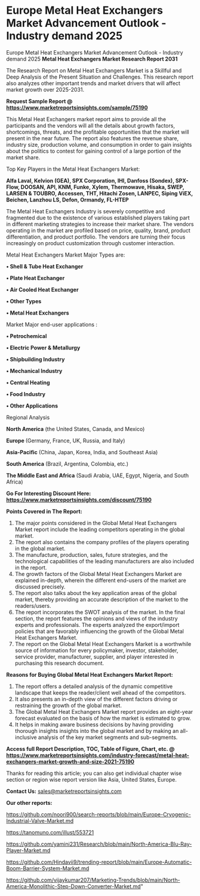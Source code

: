 # Europe Metal Heat Exchangers Market Advancement Outlook - Industry demand 2025
 Europe Metal Heat Exchangers Market Advancement Outlook - Industry demand 2025
<strong>Metal Heat Exchangers Market Research Report 2031</strong>

The Research Report on Metal Heat Exchangers Market is a Skillful and Deep Analysis of the Present Situation and Challenges. This research report also analyzes other important trends and market drivers that will affect market growth over 2025-2031.

<strong>Request Sample Report @ <a href=https://www.marketreportsinsights.com/sample/75190>https://www.marketreportsinsights.com/sample/75190</a></strong>

This Metal Heat Exchangers market report aims to provide all the participants and the vendors will all the details about growth factors, shortcomings, threats, and the profitable opportunities that the market will present in the near future. The report also features the revenue share, industry size, production volume, and consumption in order to gain insights about the politics to contest for gaining control of a large portion of the market share.

Top Key Players in the Metal Heat Exchangers Market:

<strong>Alfa Laval, Kelvion (GEA), SPX Corporation, IHI, Danfoss (Sondex), SPX-Flow, DOOSAN, API, KNM, Funke, Xylem, Thermowave, Hisaka, SWEP, LARSEN & TOUBRO, Accessen, THT, Hitachi Zosen, LANPEC, Siping ViEX, Beichen, Lanzhou LS, Defon, Ormandy, FL-HTEP</strong>

The Metal Heat Exchangers Industry is severely competitive and fragmented due to the existence of various established players taking part in different marketing strategies to increase their market share. The vendors operating in the market are profiled based on price, quality, brand, product differentiation, and product portfolio. The vendors are turning their focus increasingly on product customization through customer interaction.

Metal Heat Exchangers Market Major Types are:

<strong>• Shell & Tube Heat Exchanger

• Plate Heat Exchanger

• Air Cooled Heat Exchanger

• Other Types

• Metal Heat Exchangers</strong>

Market Major end-user applications :

<strong>• Petrochemical

• Electric Power & Metallurgy

• Shipbuilding Industry

• Mechanical Industry

• Central Heating

• Food Industry

• Other Applications</strong>

Regional Analysis

</u><strong><b>North America</b></strong> (the United States, Canada, and Mexico)

<strong><b>Europe </b></strong>(Germany, France, UK, Russia, and Italy)

<strong><b>Asia-Pacific</b></strong> (China, Japan, Korea, India, and Southeast Asia)

<strong><b>South America</b></strong> (Brazil, Argentina, Colombia, etc.)

<strong><b>The Middle East and Africa</b></strong> (Saudi Arabia, UAE, Egypt, Nigeria, and South Africa)

<strong>Go For Interesting Discount Here: <a href=https://www.marketreportsinsights.com/discount/75190>https://www.marketreportsinsights.com/discount/75190</a></strong>

<strong>Points Covered in The Report:</strong>
<ol>
  <li>The major points considered in the Global Metal Heat Exchangers Market report include the leading competitors operating in the global market.</li>
  <li>The report also contains the company profiles of the players operating in the global market.</li>
  <li>The manufacture, production, sales, future strategies, and the technological capabilities of the leading manufacturers are also included in the report.</li>
  <li>The growth factors of the Global Metal Heat Exchangers Market are explained in-depth, wherein the different end-users of the market are discussed precisely.</li>
  <li>The report also talks about the key application areas of the global market, thereby providing an accurate description of the market to the readers/users.</li>
  <li>The report incorporates the SWOT analysis of the market. In the final section, the report features the opinions and views of the industry experts and professionals. The experts analyzed the export/import policies that are favorably influencing the growth of the Global Metal Heat Exchangers Market.</li>
  <li>The report on the Global Metal Heat Exchangers Market is a worthwhile source of information for every policymaker, investor, stakeholder, service provider, manufacturer, supplier, and player interested in purchasing this research document.</li>
</ol>
<strong>Reasons for Buying Global Metal Heat Exchangers Market Report:</strong>

<ol>
  <li>The report offers a detailed analysis of the dynamic competitive landscape that keeps the reader/client well ahead of the competitors.</li>
  <li>It also presents an in-depth view of the different factors driving or restraining the growth of the global market.</li>
  <li>The Global Metal Heat Exchangers Market report provides an eight-year forecast evaluated on the basis of how the market is estimated to grow.</li>
  <li>It helps in making aware business decisions by having providing thorough insights insights into the global market and by making an all-inclusive analysis of the key market segments and sub-segments.</li>
</ol>
<strong>Access full Report Description, TOC, Table of Figure, Chart, etc. @ <a href=https://www.marketreportsinsights.com/industry-forecast/metal-heat-exchangers-market-growth-and-size-2021-75190>https://www.marketreportsinsights.com/industry-forecast/metal-heat-exchangers-market-growth-and-size-2021-75190</a></strong>


Thanks for reading this article; you can also get individual chapter wise section or region wise report version like Asia, United States, Europe.

<strong>Contact Us:</strong>
sales@marketreportsinsights.com

<strong>Our other reports:</strong>

<a href=https://github.com/noori900/search-reports/blob/main/Europe-Cryogenic-Industrial-Valve-Market.md>https://github.com/noori900/search-reports/blob/main/Europe-Cryogenic-Industrial-Valve-Market.md</a>

<a href=https://tanomuno.com/illust/553721>https://tanomuno.com/illust/553721</a>

<a href=https://github.com/yamini231/Research/blob/main/North-America-Blu-Ray-Player-Market.md>https://github.com/yamini231/Research/blob/main/North-America-Blu-Ray-Player-Market.md</a>

<a href=https://github.com/Hindavii9/trending-report/blob/main/Europe-Automatic-Boom-Barrier-System-Market.md>https://github.com/Hindavii9/trending-report/blob/main/Europe-Automatic-Boom-Barrier-System-Market.md</a>

<a href=https://github.com/vijaykumar207/Marketing-Trends/blob/main/North-America-Monolithic-Step-Down-Converter-Market.md>https://github.com/vijaykumar207/Marketing-Trends/blob/main/North-America-Monolithic-Step-Down-Converter-Market.md</a>"
